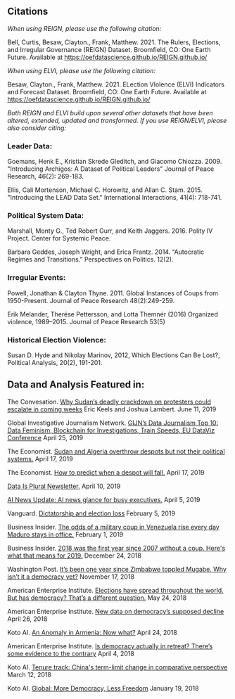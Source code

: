 
## Citations

*When using REIGN, please use the following citation:*

Bell, Curtis, Besaw, Clayton., Frank, Matthew. 2021. The Rulers, Elections, and Irregular Governance (REIGN) Dataset. Broomfield, CO: One Earth Future. Available at https://oefdatascience.github.io/REIGN.github.io/

*When using ELVI, please use the following citation:*

Besaw, Clayton., Frank, Matthew. 2021. ELection VIolence (ELVI) Indicators and Forecast Dataset. Broomfield, CO: One Earth Future. Available at https://oefdatascience.github.io/REIGN.github.io/

*Both REIGN and ELVI build upon several other datasets that have been altered, extended, updated and transformed. If you use REIGN/ELVI, please also consider citing:*

### Leader Data:

Goemans, Henk E., Kristian Skrede Gleditch, and Giacomo Chiozza. 2009. "Introducing Archigos: A Dataset of Political Leaders" Journal of Peace Research, 46(2): 269-183. 

Ellis, Cali Mortenson, Michael C. Horowitz, and Allan C. Stam. 2015. "Introducing the LEAD Data Set." International Interactions, 41(4): 718-741. 

### Political System Data:

Marshall, Monty G., Ted Robert Gurr, and Keith Jaggers. 2016. Polity IV Project. Center for Systemic Peace. 

Barbara Geddes, Joseph Wright, and Erica Frantz. 2014. “Autocratic Regimes and Transitions.” Perspectives on Politics. 12(2).

### Irregular Events:

Powell, Jonathan & Clayton Thyne. 2011. Global Instances of Coups from 1950-Present. Journal of Peace Research 48(2):249-259.

Erik Melander, Therése Pettersson, and Lotta Themnér (2016) Organized violence, 1989–2015. Journal of Peace Research 53(5) 

### Historical Election Violence:

Susan D. Hyde and Nikolay Marinov, 2012, Which Elections Can Be Lost?, Political Analysis, 20(2), 191-201.


## Data and Analysis Featured in:

The Convesation. [Why Sudan’s deadly crackdown on protesters could escalate in coming weeks](https://theconversation.com/why-sudans-deadly-crackdown-on-protesters-could-escalate-in-coming-weeks-118499) Eric Keels and Joshua Lambert. June 11, 2019

Global Investigative Journalism Network. [GIJN’s Data Journalism Top 10: Data Feminism, Blockchain for Investigations, Train Speeds, EU DataViz Conference](https://gijn.org/2019/04/25/gijns-data-journalism-top-10-data-feminism-blockchain-for-investigations-train-speeds-eu-dataviz-conference/) April 25, 2019

The Economist. [Sudan and Algeria overthrow despots but not their political systems.](https://www.economist.com/international/2019/04/20/sudan-and-algeria-overthrow-despots-but-not-their-political-systems) April 17, 2019

The Economist. [How to predict when a despot will fall.](https://www.economist.com/international/2019/04/20/how-to-predict-when-a-despot-will-fall) April 17, 2019

[Data Is Plural Newsletter.](https://tinyletter.com/data-is-plural) April 10, 2019

[AI News Update: AI news glance for busy executives.](http://ainewsupdate.com/#/) April 5, 2019

Vanguard. [Dictatorship and election loss](https://www.vanguardngr.com/2019/02/dictatorship-and-election-loss-2/) February 5, 2019

Business Insider. [The odds of a military coup in Venezuela rise every day Maduro stays in office.](https://www.businessinsider.com/venezuela-coup-odds-rise-as-maduro-stays-2019-2) February 1, 2019

Business Insider. [2018 was the first year since 2007 without a coup. Here's what that means for 2019.](https://www.businessinsider.com/2018-had-no-couo-detat-heres-what-that-means-2019-2018-12) December 24, 2018

Washington Post. [It’s been one year since Zimbabwe toppled Mugabe. Why isn’t it a democracy yet?](https://www.washingtonpost.com/news/monkey-cage/wp/2018/11/17/its-been-one-year-since-zimbabwe-toppled-mugabe-why-isnt-it-a-democracy-yet/?noredirect=on&utm_term=.f765194d58e1) November 17, 2018

American Enterprise Institute. [Elections have spread throughout the world. But has democracy? That’s a different question.](http://www.aei.org/publication/elections-have-spread-but-has-democracy/) May 24, 2018

American Enterprise Institute. [New data on democracy’s supposed decline](http://www.aei.org/publication/new-data-on-democracys-putative-decline/) April 26, 2018

Koto AI. [An Anomaly in Armenia: Now what?](https://blog.koto.ai/2018/04/24/armenia-anomaly/) April 24, 2018

American Enterprise Institute. [Is democracy actually in retreat? There’s some evidence to the contrary](https://www.aei.org/publication/is-democracy-actually-in-retreat-evidence-to-the-contrary/) April 4, 2018

Koto AI. [Tenure track: China's term-limit change in comparative perspective](https://blog.koto.ai/2018/03/12/tenure-track-china-in-comparative-perspective/) March 12, 2018

Koto AI. [Global: More Democracy, Less Freedom](https://blog.koto.ai/2018/01/19/more_democracy_less_freedom/) January 19, 2018



